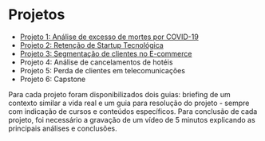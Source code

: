 # Projetos
- [Projeto 1: Análise de excesso de mortes por COVID-19](https://github.com/tassiagiovanelli/laboratoria/tree/main/projetos/Projeto%201%20-%20An%C3%A1lise%20de%20excesso%20de%20mortes%20por%20COVID-19)
- [Projeto 2: Retenção de Startup Tecnológica](https://github.com/tassiagiovanelli/laboratoria/tree/main/projetos/Projeto%202%20-%20Reten%C3%A7%C3%A3o%20de%20Startup%20Tecnol%C3%B3gica)
- [Projeto 3: Segmentação de clientes no E-commerce](https://github.com/tassiagiovanelli/laboratoria/tree/main/projetos/Projeto%203%20-%20Segmenta%C3%A7%C3%A3o%20de%20clientes%20no%20E-commerce)
- Projeto 4: Análise de cancelamentos de hotéis
- Projeto 5: Perda de clientes em telecomunicações
- Projeto 6: Capstone


Para cada projeto foram disponibilizados dois guias: briefing de um contexto similar a vida real e um guia para resolução do projeto - sempre com indicação de cursos e conteúdos específicos. Para conclusão de cada projeto, foi necessário a gravação de um vídeo de 5 minutos explicando as principais análises e conclusões. 
